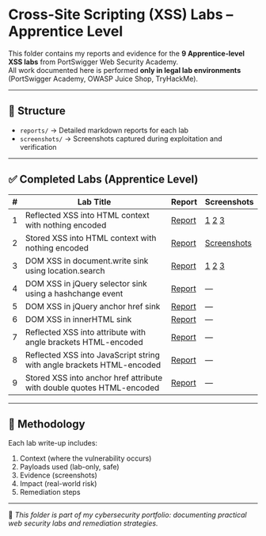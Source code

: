 # Cross-Site Scripting (XSS) Labs – Apprentice Level

This folder contains my reports and evidence for the **9 Apprentice-level XSS labs** from PortSwigger Web Security Academy.  
All work documented here is performed **only in legal lab environments** (PortSwigger Academy, OWASP Juice Shop, TryHackMe).

---

## 📂 Structure
- `reports/` → Detailed markdown reports for each lab  
- `screenshots/` → Screenshots captured during exploitation and verification  

---

## ✅ Completed Labs (Apprentice Level)

| # | Lab Title | Report | Screenshots |
|---|-----------|--------|-------------|
| 1 | Reflected XSS into HTML context with nothing encoded | [Report](reports/Reflected-XSS.md) | [1](screenshots/Reflected-XSS-1.png) [2](screenshots/Reflected-XSS-2.png) [3](screenshots/Reflected-XSS-3.png) |
| 2 | Stored XSS into HTML context with nothing encoded | [Report](reports/Stored-XSS.md) | [Screenshots](screenshots/Stored-XSS-1.png) |
| 3 | DOM XSS in document.write sink using location.search | [Report](reports/DOM-XSS.md) | [1](screenshots/DOM-XSS-1.png) [2](screenshots/DOM-XSS-2.png) [3](screenshots/DOM-XSS-3.png) |
| 4 | DOM XSS in jQuery selector sink using a hashchange event | [Report](reports/DOM-XSS-jquery-hashchange.md) | — |
| 5 | DOM XSS in jQuery anchor href sink | [Report](reports/DOM-XSS-jquery.md) | — |
| 6 | DOM XSS in innerHTML sink | [Report](reports/DOM-XSS-innerHTML.md) | — |
| 7 | Reflected XSS into attribute with angle brackets HTML-encoded | [Report](reports/Reflected-XSS-Attribute.md) | — |
| 8 | Reflected XSS into JavaScript string with angle brackets HTML-encoded | [Report](reports/Reflected-XSS-JS-String.md) | — |
| 9 | Stored XSS into anchor href attribute with double quotes HTML-encoded | [Report](reports/Stored-XSS-href.md) | — |

---

## 🔎 Methodology
Each lab write-up includes:
1. Context (where the vulnerability occurs)  
2. Payloads used (lab-only, safe)  
3. Evidence (screenshots)  
4. Impact (real-world risk)  
5. Remediation steps  

---

📌 *This folder is part of my cybersecurity portfolio: documenting practical web security labs and remediation strategies.*
